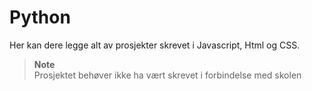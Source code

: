 # Python

Her kan dere legge alt av prosjekter skrevet i Javascript, Html og CSS.

> **Note**  
> Prosjektet behøver ikke ha vært skrevet i forbindelse med skolen
